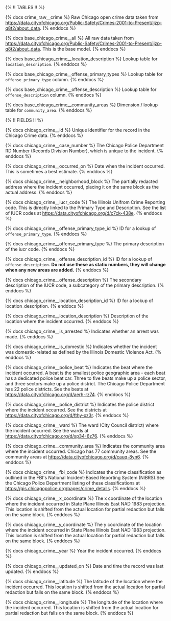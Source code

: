 {% !! TABLES !! %}

{% docs crime_raw__crime %}
Raw Chicago open crime data taken from <https://data.cityofchicago.org/Public-Safety/Crimes-2001-to-Present/ijzp-q8t2/about_data>.
{% enddocs %}

{% docs base_chicago_crime__all %}
All raw data taken from <https://data.cityofchicago.org/Public-Safety/Crimes-2001-to-Present/ijzp-q8t2/about_data>.  This is the base model.
{% enddocs %}

{% docs base_chicago_crime__location_description %}
Lookup table for `location_description`.
{% enddocs %}

{% docs base_chicago_crime__offense_primary_types %}
Lookup table for `offense_primary_type` column.
{% enddocs %}

{% docs base_chicago_crime__offense_description %}
Lookup table for `offense_description` column.
{% enddocs %}

{% docs base_chicago_crime__community_areas %}
Dimension / lookup table for `community_area`.
{% enddocs %}

{% !! FIELDS !! %}

{% docs chicago_crime__id %}
Unique identifier for the record in the Chicago Crime data.
{% enddocs %}

{% docs chicago_crime__case_number %}
The Chicago Police Department RD Number (Records Division Number), which is unique to the incident.
{% enddocs %}

{% docs chicago_crime__occurred_on %}
Date when the incident occurred. This is sometimes a best estimate.
{% enddocs %}

{% docs chicago_crime__neighborhood_block %}
The partially redacted address where the incident occurred, placing it on the same block as the actual address.
{% enddocs %}

{% docs chicago_crime__iucr_code %}
The Illinois Unifrom Crime Reporting code. This is directly linked to the Primary Type and Description. See the list of IUCR codes at <https://data.cityofchicago.org/d/c7ck-438e>.
{% enddocs %}

{% docs chicago_crime__offense_primary_type_id %}
ID for a lookup of `offense_primary_type`.
{% enddocs %}

{% docs chicago_crime__offense_primary_type %}
The primary description of the iucr code.
{% enddocs %}

{% docs chicago_crime__offense_description_id %}
ID for a lookup of `offense_description`. **Do not use these as static numbers, they will change when any new areas are added.**
{% enddocs %}

{% docs chicago_crime__offense_description %}
The secondary description of the IUCR code, a subcategory of the primary description.
{% enddocs %}

{% docs chicago_crime__location_description_id %}
ID for a lookup of location_description.
{% enddocs %}

{% docs chicago_crime__location_description %}
Description of the location where the incident occurred.
{% enddocs %}

{% docs chicago_crime__is_arrested %}
Indicates whether an arrest was made.
{% enddocs %}

{% docs chicago_crime__is_domestic %}
Indicates whether the incident was domestic-related as defined by the Illinois Domestic Violence Act.
{% enddocs %}

{% docs chicago_crime__police_beat %}
Indicates the beat where the incident occurred. A beat is the smallest police geographic area - each beat has a dedicated police beat car. Three to five beats make up a police sector, and three sectors make up a police district. The Chicago Police Department has 22 police districts.
See the beats at <https://data.cityofchicago.org/d/aerh-rz74>.
{% enddocs %}

{% docs chicago_crime__police_district %}
Indicates the police district where the incident occurred. See the districts at <https://data.cityofchicago.org/d/fthy-xz3r>.
{% enddocs %}

{% docs chicago_crime__ward %}
The ward (City Council district) where the incident occurred. See the wards at <https://data.cityofchicago.org/d/sp34-6z76>.
{% enddocs %}

{% docs chicago_crime__community_area %}
Indicates the community area where the incident occurred. Chicago has 77 community areas.
See the community areas at <https://data.cityofchicago.org/d/cauq-8yn6>.
{% enddocs %}

{% docs chicago_crime__fbi_code %}
Indicates the crime classification as outlined in the FBI's National Incident-Based Reporting System (NIBRS).See the Chicago Police Department listing of these classifications at <https://gis.chicagopolice.org/pages/crime_details>.
{% enddocs %}

{% docs chicago_crime__x_coordinate %}
The x coordinate of the location where the incident occurred in State Plane Illinois East NAD 1983 projection. This location is shifted from the actual location for partial redaction but falls on the same block.
{% enddocs %}

{% docs chicago_crime__y_coordinate %}
The y coordinate of the location where the incident occurred in State Plane Illinois East NAD 1983 projection. This location is shifted from the actual location for partial redaction but falls on the same block.
{% enddocs %}

{% docs chicago_crime__year %}
Year the incident occurred.
{% enddocs %}

{% docs chicago_crime__updated_on %}
Date and time the record was last updated.
{% enddocs %}

{% docs chicago_crime__latitude %}
The latitude of the location where the incident occurred. This location is shifted from the actual location for partial redaction but falls on the same block.
{% enddocs %}

{% docs chicago_crime__longitude %}
The longitude of the location where the incident occurred. This location is shifted from the actual location for partial redaction but falls on the same block.
{% enddocs %}
